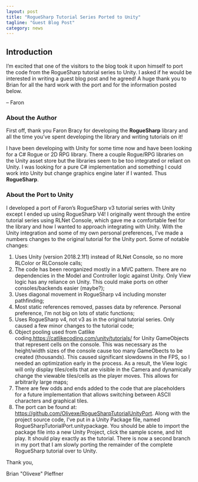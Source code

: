 ```yaml
---
layout: post
title: "RogueSharp Tutorial Series Ported to Unity"
tagline: "Guest Blog Post"
category: news
---
```

## Introduction

I’m excited that one of the visitors to the blog took it upon himself to port the code from the RogueSharp tutorial series to Unity. I asked if he would be interested in writing a guest blog post and he agreed! A huge thank you to Brian for all the hard work with the port and for the  information posted below.

– Faron

### About the Author

First off, thank you Faron Bracy for developing the **RogueSharp** library and all the time you’ve spent developing the library and writing tutorials on it!

I have been developing with Unity for some time now and have been looking for a C# Rogue or 2D RPG library. There a couple Rogue/RPG libraries on the Unity asset store but the libraries seem to be too integrated or reliant on Unity. I was looking for a pure C# implementation and something I could work into Unity but change graphics engine later if I wanted. Thus **RogueSharp**.

### About the Port to Unity

I developed a port of Faron’s RogueSharp v3 tutorial series with Unity except I ended up using RogueSharp V4! I originally went through the entire tutorial series using RLNet Console, which gave me a comfortable feel for the library and how I wanted to approach integrating with Unity. With the Unity integration and some of my own personal preferences, I’ve made a numbers changes to the original tutorial for the Unity port. Some of notable changes:

1. Uses Unity (version 2018.2.1f1) instead of RLNet Console, so no more RLColor or RLConsole calls;
1. The code has been reorganized mostly in a MVC pattern. There are no dependencies in the Model and Controller logic against Unity. Only View logic has any reliance on Unity. This could make ports on other consoles/backends easier (maybe?);
1. Uses diagonal movement in RogueSharp v4 including monster pathfinding;
1. Most static references removed, passes data by reference. Personal preference, I’m not big on lots of static functions;
1. Uses RogueSharp v4, not v3 as in the original tutorial series. Only caused a few minor changes to the tutorial code;
1. Object pooling used from Catlike coding,https://catlikecoding.com/unity/tutorials/ for Unity GameObjects that represent cells on the console. This was necessary as the height/width sizes of the console cause too many GameObects to be created (thousands). This caused significant slowdowns in the FPS, so I needed an optimization early in the process. As a result, the View logic will only display tiles/cells that are visible in the Camera and dynamically change the viewable tiles/cells as the player moves. This allows for arbitrarily large maps;
1. There are few odds and ends added to the code that are placeholders for a future implementation that allows switching between ASCII characters and graphical tiles.
1. The port can be found at: https://github.com/Olivexe/RogueSharpTutorialUnityPort. Along with the project source code, I’ve put in a Unity Package file, named RogueSharpTutorialPort.unitypackage. You should be able to import the package file into a new Unity Project, click the sample scene, and hit play. It should play exactly as the tutorial. There is now a second branch in my port that I am slowly porting the remainder of the complete RogueSharp tutorial over to Unity.

Thank you,

Brian "Olivexe" Pleffner


